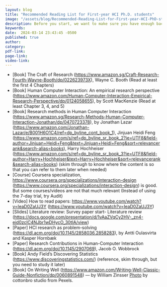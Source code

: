 ```yaml
---
layout: blog
title: "Recommended Reading List for First-year HCI Ph.D. students"
image: "/assets/blog/Recommended-Reading-List-for-First-year-HCI-PhD-students-2048x1365.jpeg"
description: Before you start, we want to make sure you have enough background information to proceed. We have prepared the following “must-reads” for you to get started. Photo by cottonbro studio from Pexels.
keywords: 
date:  2024-03-14 23:43:45 -0500
published: true
author:
category:
pdf-link:
page-link:
video-link:
---
```



- [Book] The Craft of Research (https://www.amazon.sg/Craft-Research-Fourth-Wayne-Booth/dp/022623973X), Wayne C. Booth (Read at least the first 4 Chapters)
- [Book] Human Computer Interaction: An empirical research perspective (https://www.amazon.com/Human-Computer-Interaction-Empirical-Research-Perspective/dp/0124058655), by Scott MacKenzie (Read at least Chapter 3, 4, and 5)
- [Book] Research methods in Human Computer Interaction (https://www.amazon.sg/Research-Methods-Human-Computer-Interaction-Jonathan/dp/0470723378), by Jonathan Lazar (https://www.amazon.com/Jonathan-Lazar/e/B001H6O1C4/ref=dp_byline_cont_book_1), Jinjuan Heidi Feng (https://www.amazon.com/s/ref=dp_byline_sr_book_2?ie=UTF8&field-author=Jinjuan+Heidi+Feng&text=Jinjuan+Heidi+Feng&sort=relevancerank&search-alias=books), Harry Hochheiser (https://www.amazon.com/s/ref=dp_byline_sr_book_3?ie=UTF8&field-author=Harry+Hochheiser&text=Harry+Hochheiser&sort=relevancerank&search-alias=books) (skim through to know where the content is so that you can refer to them later when needed)
- [Course] Coursera specialization,
https://www.coursera.org/specializations/interaction-design
(https://www.coursera.org/specializations/interaction-design) is good. But some courses/videos are not that much relevant (Instead of using the 7-day trial, try Audit)
- [Video] How to read papers: https://www.youtube.com/watch?v=IeaD0ZaUJ3Y (https://www.youtube.com/watch?v=IeaD0ZaUJ3Y)
- [Slides] Literature review: Survey paper start- Literature review (https://docs.google.com/presentation/d/1vAaZVqCy2HV-_zn4-eid0zcIC4NJbr1wDHycO_30tIA/view)
- [Paper] HCI research as problem-solving (https://dl.acm.org/doi/10.1145/2858036.2858283), by Antti Oulasvirta and Kasper Hornbæk
- [Paper] Research Contributions in Human-Computer Interaction (https://dl.acm.org/doi/10.1145/2907069), Jacob O. Wobbrock
- [Book] Andy Field’s Discovering Statistics (https://www.discoveringstatistics.com/) (reference, skim through, but you need to study it later)
- [Book] On Writing Well (https://www.amazon.com/Writing-Well-Classic-Guide-Nonfiction/dp/0060891548) — by William Zinsser
[Photo](https://www.pexels.com/photo/a-student-reading-a-book-at-the-library-8567085/) by cottonbro studio from Pexels.

